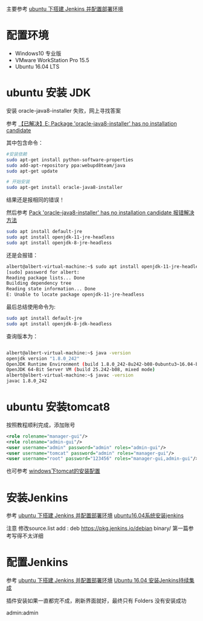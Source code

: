 主要参考 [ubuntu 下搭建 Jenkins 并配置部署环境](https://www.cnblogs.com/shuoer/p/9471839.html)

# 配置环境

- Windows10 专业版
- VMware WorkStation Pro 15.5
- Ubuntu 16.04 LTS


# ubuntu 安装 JDK

安装 oracle-java8-installer 失败，网上寻找答案


参考 [【已解决】E: Package 'oracle-java8-installer' has no installation candidate](https://blog.csdn.net/senver_wen/article/details/82877056)

其中包含命令：
```bash
#安装依赖
sudo apt-get install python-software-properties
sudo add-apt-repository ppa:webupd8team/java
sudo apt-get update

# 开始安装
sudo apt-get install oracle-java8-installer
```

结果还是报相同的错误！


然后参考 [Pack 'oracle-java8-installer' has no installation candidate 报错解决方法](https://blog.csdn.net/csdnhyms/article/details/104688784?depth_1-utm_source=distribute.pc_relevant.none-task-blog-OPENSEARCH-4&utm_source=distribute.pc_relevant.none-task-blog-OPENSEARCH-4)

```bash
sudo apt install default-jre
sudo apt install openjdk-11-jre-headless
sudo apt install openjdk-8-jre-headless
```

还是会报错：
```bash
albert@albert-virtual-machine:~$ sudo apt install openjdk-11-jre-headless
[sudo] password for albert:
Reading package lists... Done
Building dependency tree
Reading state information... Done
E: Unable to locate package openjdk-11-jre-headless
```

最后总结使用命令为:
```bash
sudo apt install default-jre
sudo apt install openjdk-8-jdk-headless
```

查询版本为：
```bash

albert@albert-virtual-machine:~$ java -version
openjdk version "1.8.0_242"
OpenJDK Runtime Environment (build 1.8.0_242-8u242-b08-0ubuntu3~16.04-b08)
OpenJDK 64-Bit Server VM (build 25.242-b08, mixed mode)
albert@albert-virtual-machine:~$ javac -version
javac 1.8.0_242
```

# ubuntu 安装tomcat8

按照教程顺利完成，添加账号

```xml
<role rolename="manager-gui"/>
<role rolename="admin-gui"/>
<user username="admin" password="admin" roles="admin-gui"/>
<user username="tomcat" password="admin" roles="manager-gui"/>
<user username="root" password="123456" roles="manager-gui,admin-gui"/>
```

也可参考 [windows下tomcat的安装配置](https://www.cnblogs.com/beginner-boy/p/7806680.html)

# 安装Jenkins

参考 [ubuntu 下搭建 Jenkins 并配置部署环境](https://www.cnblogs.com/shuoer/p/9471839.html)
[ubuntu16.04系统安装jenkins](https://blog.csdn.net/frank_ldw/article/details/99675930)

注意  修改source.list add : deb https://pkg.jenkins.io/debian binary/ 第一篇参考写得不太详细

# 配置Jenkins

参考 [ubuntu 下搭建 Jenkins 并配置部署环境](https://www.cnblogs.com/shuoer/p/9471839.html)
[Ubuntu 16.04 安装Jenkins持续集成](https://www.linuxidc.com/Linux/2016-12/138290.htm)

插件安装如果一直都完不成，刷新界面就好，最终只有 Folders 没有安装成功

admin:admin
